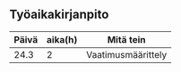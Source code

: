 ## Työaikakirjanpito

Päivä | aika(h) | Mitä tein
------|------|----------
24.3|2|Vaatimusmäärittely